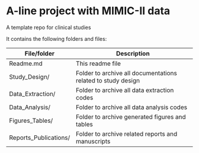 A-line project with MIMIC-II data  
=======================  

A template repo for clinical studies  

It contains the following folders and files:  

File/folder  | Description
--- | ---
Readme.md | This readme file  
Study_Design/  | Folder to archive all documentations related to study design  
Data_Extraction/ | Folder to archive all data extraction codes  
Data_Analysis/ | Folder to archive all data analysis codes  
Figures_Tables/ | Folder to archive generated figures and tables  
Reports_Publications/ | Folder to archive related reports and manuscripts  
